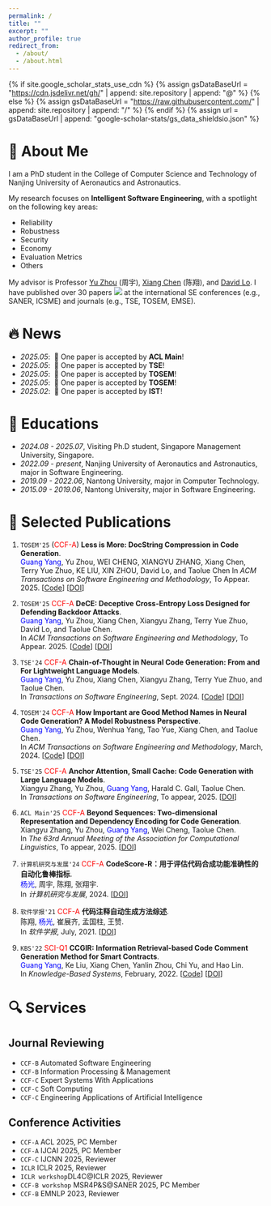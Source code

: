 ```yaml
---
permalink: /
title: ""
excerpt: ""
author_profile: true
redirect_from: 
  - /about/
  - /about.html
---
```



{% if site.google_scholar_stats_use_cdn %}
{% assign gsDataBaseUrl = "https://cdn.jsdelivr.net/gh/" | append: site.repository | append: "@" %}
{% else %}
{% assign gsDataBaseUrl = "https://raw.githubusercontent.com/" | append: site.repository | append: "/" %}
{% endif %}
{% assign url = gsDataBaseUrl | append: "google-scholar-stats/gs_data_shieldsio.json" %}

<span class='anchor' id='about-me'></span>

# 👀 About Me

I am a PhD student in the College of Computer Science and Technology of Nanjing University of Aeronautics and Astronautics.

My research focuses on **Intelligent Software Engineering**, with a spotlight on the following key areas: 

- Reliability 
- Robustness 
- Security 
- Economy 
- Evaluation Metrics 
- Others

My advisor is Professor [Yu Zhou](https://csyuzhou.github.io/) (周宇),  [Xiang Chen](https://smartse.github.io/) (陈翔), and [David Lo](http://www.mysmu.edu/faculty/davidlo/).
I have published over 30 papers <a href='https://scholar.google.com/citations?user=JFoOXQwAAAAJ'><img src="https://img.shields.io/endpoint?url={{ url | url_encode }}&logo=Google%20Scholar&labelColor=f6f6f6&color=9cf&style=flat&label=citations"></a> at the international SE conferences (e.g., SANER, ICSME) and journals (e.g., TSE, TOSEM, EMSE).

# 🔥 News
- *2025.05*: &nbsp;🎉 One paper is accepted by **ACL Main**!
- *2025.05*: &nbsp;🎉 One paper is accepted by **TSE**!
- *2025.05*: &nbsp;🎉 One paper is accepted by **TOSEM**!
- *2025.05*: &nbsp;🎉 One paper is accepted by **TOSEM**!
- *2025.02*: &nbsp;🎉 One paper is accepted by **IST**!

# 📖 Educations
- *2024.08 - 2025.07*, Visiting Ph.D student, Singapore Management University, Singapore.
- *2022.09 - present*, Nanjing University of Aeronautics and Astronautics, major in Software Engineering. 
- *2019.09 - 2022.06*, Nantong University, major in Computer Technology.
- *2015.09 - 2019.06*, Nantong University, major in Software Engineering.
  
# 📝 Selected Publications
1. ``TOSEM'25`` (<span style="color:red">CCF-A</span>) **Less is More: DocString Compression in Code Generation**.  
    <span style="color:blue">Guang Yang</span>, Yu Zhou, WEI CHENG, XIANGYU ZHANG, Xiang Chen, Terry Yue Zhuo, KE LIU, XIN ZHOU, David Lo, and Taolue Chen
    In *ACM Transactions on Software Engineering and Methodology*, To Appear. 2025.  [[Code](https://github.com/NTDXYG/ShortenDoc)] [[DOI]()]

2. ``TOSEM'25`` <span style="color:red">CCF-A</span> **DeCE: Deceptive Cross-Entropy Loss Designed for Defending Backdoor Attacks**.  
    <span style="color:blue">Guang Yang</span>, Yu Zhou, Xiang Chen, Xiangyu Zhang, Terry Yue Zhuo, David Lo, and Taolue Chen.   
    In *ACM Transactions on Software Engineering and Methodology*, To Appear. 2025. [[Code](https://github.com/NTDXYG/DeCE)] [[DOI]()]

3. ``TSE'24`` <span style="color:red">CCF-A</span> **Chain-of-Thought in Neural Code Generation: From and For Lightweight Language Models**.  
    <span style="color:blue">Guang Yang</span>, Yu Zhou, Xiang Chen, Xiangyu Zhang, Terry Yue Zhuo, and Taolue Chen.   
    In *Transactions on Software Engineering*, Sept. 2024. [[Code](https://github.com/NTDXYG/COTTON)] [[DOI](https://doi.org/10.1109/TSE.2024.3440503)]

4. ``TOSEM'24`` <span style="color:red">CCF-A</span> **How Important are Good Method Names in Neural Code Generation? A Model Robustness Perspective**.  
    <span style="color:blue">Guang Yang</span>, Yu Zhou, Wenhua Yang, Tao Yue, Xiang Chen, and Taolue Chen.  
    In *ACM Transactions on Software Engineering and Methodology*, March, 2024. [[Code](https://github.com/NTDXYG/RADAR)] [[DOI](https://dl.acm.org/doi/10.1145/3630010)]

5. ``TSE'25`` <span style="color:red">CCF-A</span> **Anchor Attention, Small Cache: Code Generation with Large Language Models**.  
    Xiangyu Zhang, Yu Zhou, <span style="color:blue">Guang Yang</span>, Harald C. Gall, Taolue Chen.  
    In *Transactions on Software Engineering*, To appear, 2025. [[DOI]()] 

6. ``ACL Main'25`` <span style="color:red">CCF-A</span> **Beyond Sequences: Two-dimensional Representation and Dependency Encoding for Code Generation**.  
    Xiangyu Zhang, Yu Zhou, <span style="color:blue">Guang Yang</span>, Wei Cheng, Taolue Chen.  
    In *The 63rd Annual Meeting of the Association for Computational Linguistics*, To appear, 2025.  [[DOI]()] 

7. ``计算机研究与发展'24`` <span style="color:red">CCF-A</span> **CodeScore-R：用于评估代码合成功能准确性的自动化鲁棒指标**.  
    <span style="color:blue">杨光</span>, 周宇, 陈翔,  张翔宇.  
    In *计算机研究与发展*, 2024.  [[DOI](https://doi.org/10.7544/issn1000-1239.202330715)]

8. ``软件学报'21`` <span style="color:red">CCF-A</span> **代码注释自动生成方法综述**.  
    陈翔, <span style="color:blue">杨光</span>, 崔展齐, 孟国柱, 王赞.  
    In *软件学报*, July, 2021. [[DOI](https://doi.org/10.13328/j.cnki.jos.006258)]

9. ``KBS'22`` <span style="color:red">SCI-Q1</span> **CCGIR: Information Retrieval-based Code Comment Generation Method for Smart Contracts**.  
    <span style="color:blue">Guang Yang</span>, Ke Liu, Xiang Chen, Yanlin Zhou, Chi Yu, and Hao Lin.  
    In *Knowledge-Based Systems*, February, 2022. [[Code](https://github.com/NTDXYG/CCGIR)] [[DOI](https://doi.org/10.1016/j.knosys.2021.107858)]

# 🔍 Services

## Journal Reviewing

- ``CCF-B`` Automated Software Engineering
- ``CCF-B`` Information Processing & Management
- ``CCF-C`` Expert Systems With Applications
- ``CCF-C`` Soft Computing
- ``CCF-C`` Engineering Applications of Artificial Intelligence

## Conference Activities

- ``CCF-A`` ACL 2025, PC Member
- ``CCF-A`` IJCAI 2025, PC Member
- ``CCF-C`` IJCNN 2025, Reviewer
- ``ICLR`` ICLR 2025, Reviewer
- ``ICLR workshop``DL4C@ICLR 2025, Reviewer
- ``CCF-B workshop`` MSR4P&S@SANER 2025, PC Member
- ``CCF-B`` EMNLP 2023, Reviewer
